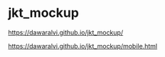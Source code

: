 # jkt_mockup
https://dawaralvi.github.io/jkt_mockup/

https://dawaralvi.github.io/jkt_mockup/mobile.html
